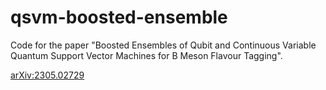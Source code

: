# qsvm-boosted-ensemble

Code for the paper "Boosted Ensembles of Qubit and Continuous Variable Quantum Support Vector Machines for B Meson Flavour Tagging".

[arXiv:2305.02729](https://arxiv.org/abs/2305.02729)
